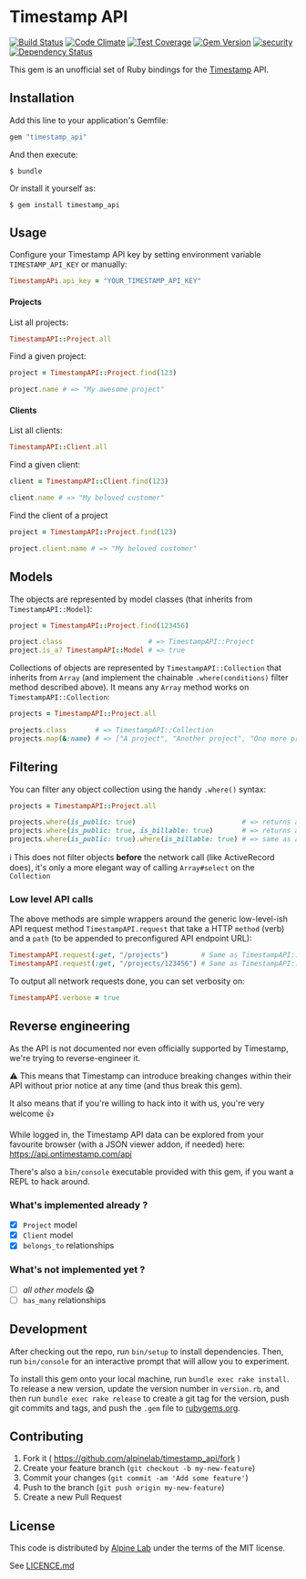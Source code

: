 # Timestamp API

[![Build Status](https://travis-ci.org/alpinelab/timestamp_api.svg?branch=master)](https://travis-ci.org/alpinelab/timestamp_api)
[![Code Climate](https://codeclimate.com/github/alpinelab/timestamp_api/badges/gpa.svg)](https://codeclimate.com/github/alpinelab/timestamp_api)
[![Test Coverage](https://codeclimate.com/github/alpinelab/timestamp_api/badges/coverage.svg)](https://codeclimate.com/github/alpinelab/timestamp_api/coverage)
[![Gem Version](https://badge.fury.io/rb/timestamp_api.svg)](https://badge.fury.io/rb/timestamp_api)
[![security](https://hakiri.io/github/alpinelab/timestamp_api/master.svg)](https://hakiri.io/github/alpinelab/timestamp_api/master)
[![Dependency Status](https://gemnasium.com/alpinelab/timestamp_api.svg)](https://gemnasium.com/alpinelab/timestamp_api)

This gem is an unofficial set of Ruby bindings for the [Timestamp](https://www.timestamphq.com) API.

## Installation

Add this line to your application's Gemfile:

```ruby
gem "timestamp_api"
```

And then execute:

    $ bundle

Or install it yourself as:

    $ gem install timestamp_api

## Usage

Configure your Timestamp API key by setting environment variable `TIMESTAMP_API_KEY` or manually:
```ruby
TimestampAPi.api_key = "YOUR_TIMESTAMP_API_KEY"
```

#### Projects

List all projects:
```ruby
TimestampAPI::Project.all
```

Find a given project:
```ruby
project = TimestampAPI::Project.find(123)

project.name # => "My awesome project"
```

#### Clients

List all clients:
```ruby
TimestampAPI::Client.all
```

Find a given client:
```ruby
client = TimestampAPI::Client.find(123)

client.name # => "My beloved customer"
```

Find the client of a project
```ruby
project = TimestampAPI::Project.find(123)

project.client.name # => "My beloved customer"
```

## Models

The objects are represented by model classes (that inherits from `TimestampAPI::Model`):
```ruby
project = TimestampAPI::Project.find(123456)

project.class                     # => TimestampAPI::Project
project.is_a? TimestampAPI::Model # => true
```

Collections of objects are represented by `TimestampAPI::Collection` that inherits from `Array` (and implement the chainable `.where(conditions)` filter method described above). It means any `Array` method works on `TimestampAPI::Collection`:
```ruby
projects = TimestampAPI::Project.all

projects.class       # => TimestampAPI::Collection
projects.map(&:name) # => ["A project", "Another project", "One more project"]
```

## Filtering

You can filter any object collection using the handy `.where()` syntax:
```ruby
projects = TimestampAPI::Project.all

projects.where(is_public: true)                          # => returns all public projects
projects.where(is_public: true, is_billable: true)       # => returns all projects that are both public and billable
projects.where(is_public: true).where(is_billable: true) # => same as above: `where` is chainable \o/
```

:information_source: This does not filter objects **before** the network call (like ActiveRecord does), it's only a more elegant way of calling `Array#select` on the `Collection`

### Low level API calls

The above methods are simple wrappers around the generic low-level-ish API request method `TimestampAPI.request` that take a HTTP `method` (verb) and a `path` (to be appended to preconfigured API endpoint URL):
```ruby
TimestampAPI.request(:get, "/projects")        # Same as TimestampAPI::Project.all
TimestampAPI.request(:get, "/projects/123456") # Same as TimestampAPI::Project.find(123456)
```

To output all network requests done, you can set verbosity on:
```ruby
TimestampAPI.verbose = true
```

## Reverse engineering

As the API is not documented nor even officially supported by Timestamp, we're trying to reverse-engineer it.

:warning: This means that Timestamp can introduce breaking changes within their API without prior notice at any time (and thus break this gem).

It also means that if you're willing to hack into it with us, you're very welcome :+1:

While logged in, the Timestamp API data can be explored from your favourite browser (with a JSON viewer addon, if needed) here: https://api.ontimestamp.com/api

There's also a `bin/console` executable provided with this gem, if you want a REPL to hack around.

### What's implemented already ?

* [x] `Project` model
* [x] `Client` model
* [x] `belongs_to` relationships

### What's not implemented yet ?

* [ ] _all other models_ :scream:
* [ ] `has_many` relationships

## Development

After checking out the repo, run `bin/setup` to install dependencies. Then, run `bin/console` for an interactive prompt that will allow you to experiment.

To install this gem onto your local machine, run `bundle exec rake install`. To release a new version, update the version number in `version.rb`, and then run `bundle exec rake release` to create a git tag for the version, push git commits and tags, and push the `.gem` file to [rubygems.org](https://rubygems.org).

## Contributing

1. Fork it ( https://github.com/alpinelab/timestamp_api/fork )
2. Create your feature branch (`git checkout -b my-new-feature`)
3. Commit your changes (`git commit -am 'Add some feature'`)
4. Push to the branch (`git push origin my-new-feature`)
5. Create a new Pull Request

## License

This code is distributed by [Alpine Lab](http://www.alpine-lab.com) under the terms of the MIT license.

See [LICENCE.md](https://github.com/alpinelab/timestamp_api/blob/develop/LICENSE.md)
